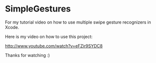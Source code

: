 SimpleGestures
==============

For my tutorial video on how to use multiple swipe gesture recognizers in Xcode.

Here is my video on how to use this project:

http://www.youtube.com/watch?v=eFZir9SYDC8

Thanks for watching :)
